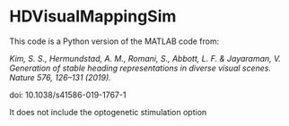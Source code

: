 # HDVisualMappingSim

This code is a Python version of the MATLAB code from:

_Kim, S. S., Hermundstad, A. M., Romani, S., Abbott, L. F. & Jayaraman, V. Generation of stable heading representations in diverse visual scenes. Nature 576, 126–131 (2019)._

doi: 10.1038/s41586-019-1767-1

It does not include the optogenetic stimulation option
